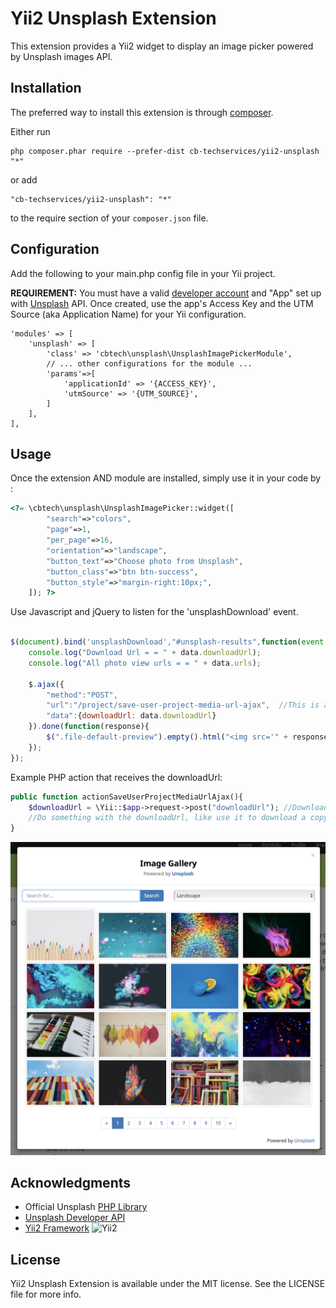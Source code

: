 Yii2 Unsplash Extension
========================
This extension provides a Yii2 widget to display an image picker powered by Unsplash images API.

Installation
------------

The preferred way to install this extension is through [composer](http://getcomposer.org/download/).

Either run

```
php composer.phar require --prefer-dist cb-techservices/yii2-unsplash "*"
```

or add

```
"cb-techservices/yii2-unsplash": "*"
```

to the require section of your `composer.json` file.

Configuration
------------
Add the following to your main.php config file in your Yii project.

**REQUIREMENT:** You must have a valid [developer account](https://unsplash.com/documentation#getting-started) and "App" set up with [Unsplash](https://unsplash.com) API.  Once created, use the app's Access Key and the UTM Source (aka Application Name) for your Yii configuration.

```
'modules' => [
	'unsplash' => [
        'class' => 'cbtech\unsplash\UnsplashImagePickerModule',
        // ... other configurations for the module ...
        'params'=>[
        	'applicationId'	=> '{ACCESS_KEY}',
        	'utmSource' => '{UTM_SOURCE}',
        ]
    ],	
],
```
Usage
-----

Once the extension AND module are installed, simply use it in your code by  :

```php
<?= \cbtech\unsplash\UnsplashImagePicker::widget([
		"search"=>"colors",
		"page"=>1,
		"per_page"=>16,
		"orientation"=>"landscape",
		"button_text"=>"Choose photo from Unsplash",
		"button_class"=>"btn btn-success",
		"button_style"=>"margin-right:10px;",
	]); ?>
```

Use Javascript and jQuery to listen for the 'unsplashDownload' event.

```javascript

$(document).bind('unsplashDownload',"#unsplash-results",function(event, data){
	console.log("Download Url = = " + data.downloadUrl);
	console.log("All photo view urls = = " + data.urls);

	$.ajax({
		"method":"POST",
		"url":"/project/save-user-project-media-url-ajax",  //This is a custom PHP script that recieves the download URL of the photo and downloads it to the server.
		"data":{downloadUrl: data.downloadUrl}
	}).done(function(response){
		$(".file-default-preview").empty().html("<img src='" + response.data.media.url + "' style='width:200px;height:200px;object-fit:cover;'/>");
	});
});

```

Example PHP action that receives the downloadUrl: 
```php
public function actionSaveUserProjectMediaUrlAjax(){
	$downloadUrl = \Yii::$app->request->post("downloadUrl"); //Download URL sent via $_POST
	//Do something with the downloadUrl, like use it to download a copy of the photo to your server.
}
```

![Image of Yii2 Unsplash Image Picker](./screenshots/Screenshot1.png)

## Acknowledgments
* Official Unsplash [PHP Library](https://github.com/unsplash/unsplash-php)
* [Unsplash Developer API](https://unsplash.com/developers) 
* [Yii2 Framework](https://github.com/yiisoft/yii2)  ![Yii2](https://img.shields.io/badge/Powered_by-Yii_Framework-green.svg?style=flat)

## License

Yii2 Unsplash Extension is available under the MIT license. See the LICENSE file for more info.